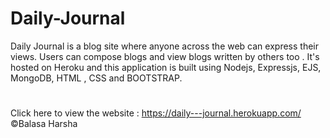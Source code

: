 # Daily-Journal
Daily Journal is a blog site where anyone across the web can express their views.
Users can compose blogs and view blogs written by others too . It's hosted on Heroku and this application is built using Nodejs, Expressjs, EJS, MongoDB, HTML , CSS and BOOTSTRAP.
#
Click here to view the website : https://daily---journal.herokuapp.com/ ©️Balasa Harsha

